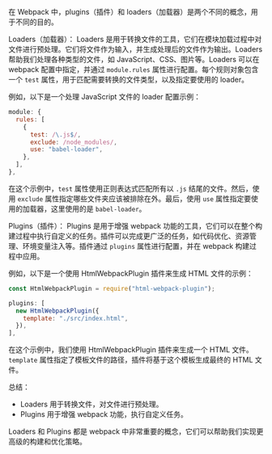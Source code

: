 
在 Webpack 中，plugins（插件）和 loaders（加载器）是两个不同的概念，用于不同的目的。

Loaders（加载器）：
Loaders 是用于转换文件的工具，它们在模块加载过程中对文件进行预处理。它们将文件作为输入，并生成处理后的文件作为输出。Loaders 帮助我们处理各种类型的文件，如 JavaScript、CSS、图片等。Loaders 可以在 webpack 配置中指定，并通过 `module.rules` 属性进行配置。每个规则对象包含一个 `test` 属性，用于匹配需要转换的文件类型，以及指定要使用的 loader。

例如，以下是一个处理 JavaScript 文件的 loader 配置示例：

```javascript
module: {
  rules: [
    {
      test: /\.js$/,
      exclude: /node_modules/,
      use: "babel-loader",
    },
  ],
},
```

在这个示例中，`test` 属性使用正则表达式匹配所有以 `.js` 结尾的文件。然后，使用 `exclude` 属性指定哪些文件夹应该被排除在外。最后，使用 `use` 属性指定要使用的加载器，这里使用的是 `babel-loader`。

Plugins（插件）：
Plugins 是用于增强 webpack 功能的工具，它们可以在整个构建过程中执行自定义的任务。插件可以完成更广泛的任务，如代码优化、资源管理、环境变量注入等。插件通过 `plugins` 属性进行配置，并在 webpack 构建过程中应用。

例如，以下是一个使用 HtmlWebpackPlugin 插件来生成 HTML 文件的示例：

```javascript
const HtmlWebpackPlugin = require("html-webpack-plugin");

plugins: [
  new HtmlWebpackPlugin({
    template: "./src/index.html",
  }),
],
```

在这个示例中，我们使用 HtmlWebpackPlugin 插件来生成一个 HTML 文件。`template` 属性指定了模板文件的路径，插件将基于这个模板生成最终的 HTML 文件。

总结：
- Loaders 用于转换文件，对文件进行预处理。
- Plugins 用于增强 webpack 功能，执行自定义任务。

Loaders 和 Plugins 都是 webpack 中非常重要的概念，它们可以帮助我们实现更高级的构建和优化策略。

